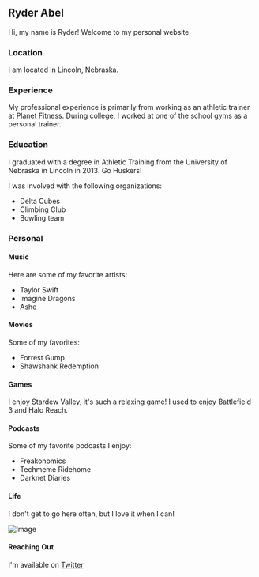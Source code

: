 ## Ryder Abel

Hi, my name is Ryder! Welcome to my personal website. 

### Location

I am located in Lincoln, Nebraska.

### Experience

My professional experience is primarily from working as an athletic trainer at Planet Fitness. During college, I worked at one of the school gyms as a personal trainer.

### Education

I graduated with a degree in Athletic Training from the University of Nebraska in Lincoln in 2013. Go Huskers!

I was involved with the following organizations:
* Delta Cubes
* Climbing Club
* Bowling team

### Personal
#### Music
Here are some of my favorite artists:
* Taylor Swift
* Imagine Dragons
* Ashe

#### Movies
Some of my favorites:
* Forrest Gump
* Shawshank Redemption

#### Games
I enjoy Stardew Valley, it's such a relaxing game!
I used to enjoy Battlefield 3 and Halo Reach. 

#### Podcasts
Some of my favorite podcasts I enjoy:
* Freakonomics
* Techmeme Ridehome 
* Darknet Diaries

#### Life
I don't get to go here often, but I love it when I can!

![Image](https://upload.wikimedia.org/wikipedia/commons/9/9f/Government_Square%2C_Lincoln%2C_Nebraska%2C_USA.jpg)

#### Reaching Out
I'm available on [Twitter](https://twitter.com/ryder_abel)
